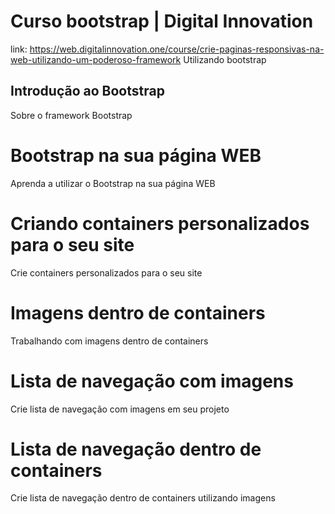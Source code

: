 # Curso bootstrap | Digital Innovation
link: https://web.digitalinnovation.one/course/crie-paginas-responsivas-na-web-utilizando-um-poderoso-framework
Utilizando bootstrap

## Introdução ao Bootstrap
Sobre o framework Bootstrap

# Bootstrap na sua página WEB
Aprenda a utilizar o Bootstrap na sua página WEB

# Criando containers personalizados para o seu site
Crie containers personalizados para o seu site

# Imagens dentro de containers
Trabalhando com imagens dentro de containers

# Lista de navegação com imagens
Crie lista de navegação com imagens em seu projeto

# Lista de navegação dentro de containers
Crie lista de navegação dentro de containers utilizando imagens
